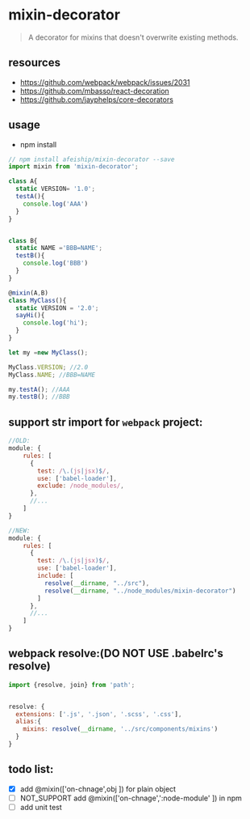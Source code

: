 # mixin-decorator
> A decorator for mixins that doesn&#39;t overwrite existing methods.


## resources
+ https://github.com/webpack/webpack/issues/2031
+ https://github.com/mbasso/react-decoration
+ https://github.com/jayphelps/core-decorators

## usage
+ npm install
```javascript
// npm install afeiship/mixin-decorator --save
import mixin from 'mixin-decorator';

class A{
  static VERSION= '1.0';
  testA(){
    console.log('AAA')
  }
}


class B{
  static NAME ='BBB=NAME';
  testB(){
    console.log('BBB')
  }
}

@mixin(A,B)
class MyClass(){
  static VERSION = '2.0';
  sayHi(){
    console.log('hi');
  }
}

let my =new MyClass();

MyClass.VERSION; //2.0
MyClass.NAME; //BBB=NAME

my.testA(); //AAA
my.testB(); //BBB
```

## support str import for `webpack` project:
```js
//OLD:
module: {
    rules: [
      {
        test: /\.(js|jsx)$/,
        use: ['babel-loader'],
        exclude: /node_modules/,
      },
      //...
    ]
}

//NEW:
module: {
    rules: [
      {
        test: /\.(js|jsx)$/,
        use: ['babel-loader'],
        include: [
          resolve(__dirname, "../src"),
          resolve(__dirname, "../node_modules/mixin-decorator")
        ]
      },
      //...
    ]
}
```
## webpack resolve:(DO NOT USE .babelrc's resolve)
```js
import {resolve, join} from 'path';


resolve: {
  extensions: ['.js', '.json', '.scss', '.css'],
  alias:{
    mixins: resolve(__dirname, '../src/components/mixins')
  }
}
```


## todo list:
- [x] add @mixin(['on-chnage',obj ]) for plain object
- [ ] NOT_SUPPORT add @mixin(['on-chnage',':node-module' ]) in npm
- [ ] add unit test
